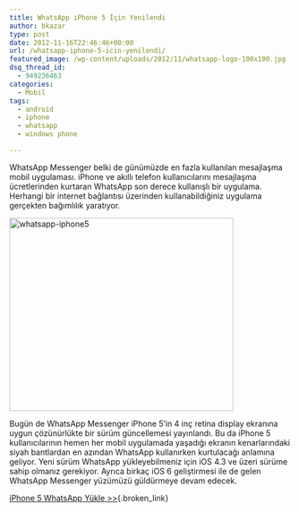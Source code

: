 ```yaml
---
title: WhatsApp iPhone 5 İçin Yenilendi
author: bkazar
type: post
date: 2012-11-16T22:46:46+00:00
url: /whatsapp-iphone-5-icin-yenilendi/
featured_image: /wp-content/uploads/2012/11/whatsapp-logo-100x100.jpg
dsq_thread_id:
  - 949236463
categories:
  - Mobil
tags:
  - android
  - iphone
  - whatsapp
  - windows phone

---
```

WhatsApp Messenger belki de günümüzde en fazla kullanılan mesajlaşma mobil uygulaması. iPhone ve akıllı telefon kullanıcılarını mesajlaşma ücretlerinden kurtaran WhatsApp son derece kullanışlı bir uygulama. Herhangi bir internet bağlantısı üzerinden kullanabildiğiniz uygulama gerçekten bağımlılık yaratıyor.

<img class="aligncenter size-large wp-image-9208" title="whatsapp-iphone5" src="https://www.murekkep.org/wp-content/uploads/2012/11/whatsapp-iphone5-400x345.png" alt="whatsapp-iphone5" width="400" height="345" srcset="https://www.murekkep.org/wp-content/uploads/2012/11/whatsapp-iphone5-400x345.png 400w, https://www.murekkep.org/wp-content/uploads/2012/11/whatsapp-iphone5-50x43.png 50w, https://www.murekkep.org/wp-content/uploads/2012/11/whatsapp-iphone5-144x125.png 144w, https://www.murekkep.org/wp-content/uploads/2012/11/whatsapp-iphone5.png 634w" sizes="(max-width: 400px) 100vw, 400px" /> 

Bugün de WhatsApp Messenger iPhone 5&#8217;in 4 inç retina display ekranına uygun çözünürlükte bir sürüm güncellemesi yayınlandı. Bu da iPhone 5 kullanıcılarının hemen her mobil uygulamada yaşadığı ekranın kenarlarındaki siyah bantlardan en azından WhatsApp kullanırken kurtulacağı anlamına geliyor. Yeni sürüm WhatsApp yükleyebilmeniz için iOS 4.3 ve üzeri sürüme sahip olmanız gerekiyor. Ayrıca birkaç iOS 6 geliştirmesi ile de gelen WhatsApp Messenger yüzümüzü güldürmeye devam edecek.

[iPhone 5 WhatsApp Yükle >>][1]{.broken_link}

 [1]: http://click.linksynergy.com/fs-bin/stat?id=4i3GwVRMp14&offerid=146261&type=3&subid=0&tmpid=1826&RD_PARM1=https%253A%252F%252Fitunes.apple.com%252Fus%252Fapp%252Fwhatsapp-messenger%252Fid310633997%253Fmt%253D8%2526uo%253D4%2526partnerId%253D30